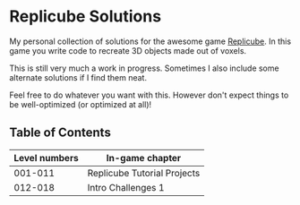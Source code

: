 # Replicube Solutions

My personal collection of solutions for the awesome game
[Replicube](https://store.steampowered.com/app/3401490/Replicube/). In this game
you write code to recreate 3D objects made out of voxels.

This is still very much a work in progress. Sometimes I also include some
alternate solutions if I find them neat.

Feel free to do whatever you want with this. However don't expect things to be
well-optimized (or optimized at all)!

## Table of Contents

| Level numbers | In-game chapter             |
| ------------- | --------------------------- |
| 001-011       | Replicube Tutorial Projects |
| 012-018       | Intro Challenges 1          |
